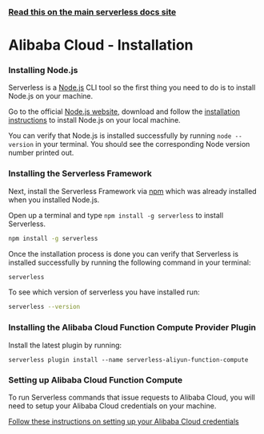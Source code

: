<!--
title: Serverless Framework - Alibaba Cloud Function Compute Guide - Installing The Serverless Framework
menuText: Installation
menuOrder: 2
description: How to install the Serverless Framework and start using Alibaba Cloud Function Compute
layout: Doc
-->

<!-- DOCS-SITE-LINK:START automatically generated  -->

### [Read this on the main serverless docs site](https://www.serverless.com/framework/docs/providers/aliyun/guide/installation)

<!-- DOCS-SITE-LINK:END -->

# Alibaba Cloud - Installation

### Installing Node.js

Serverless is a [Node.js](https://nodejs.org) CLI tool so the first thing you need to do is to install Node.js on your machine.

Go to the official [Node.js website](https://nodejs.org), download and follow the [installation instructions](https://nodejs.org/en/download/) to install Node.js on your local machine.

You can verify that Node.js is installed successfully by running `node --version` in your terminal. You should see the corresponding Node version number printed out.

### Installing the Serverless Framework

Next, install the Serverless Framework via [npm](https://npmjs.org) which was already installed when you installed Node.js.

Open up a terminal and type `npm install -g serverless` to install Serverless.

```bash
npm install -g serverless
```

Once the installation process is done you can verify that Serverless is installed successfully by running the following command in your terminal:

```bash
serverless
```

To see which version of serverless you have installed run:

```bash
serverless --version
```

### Installing the Alibaba Cloud Function Compute Provider Plugin

Install the latest plugin by running:

```
serverless plugin install --name serverless-aliyun-function-compute
```

### Setting up Alibaba Cloud Function Compute

To run Serverless commands that issue requests to Alibaba Cloud, you will need to setup your Alibaba Cloud credentials on your machine.

[Follow these instructions on setting up your Alibaba Cloud credentials](./credentials.md)
